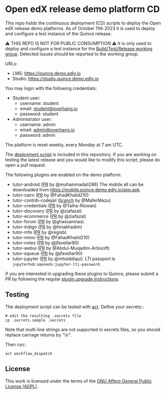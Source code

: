 # Open edX release demo platform CD

This repo holds the continuous deployment (CD) scripts to deploy the Open edX release demo platforms. As of October 11th 2023 it is used to deploy and configure a test instance of the Quince release.

⚠ THIS REPO IS NOT FOR PUBLIC CONSUMPTION ⚠ It is only used to deploy and configure a test instance for the [Build/Test/Release working group](https://discuss.openedx.org/c/working-groups/build-test-release/30). Detected issues should be reported to the working group.

URLs:

- LMS: https://quince.demo.edly.io
- Studio: https://studio.quince.demo.edly.io

You may login with the following credentials:

- Student user:
    - username: student
    - email: student@overhang.io
    - password: student
- Administrator user:
    - username: admin
    - email: admin@overhang.io
    - password: admin

The platform is reset weekly, every Monday at 7 am UTC.

The [deployment script](https://github.com/overhangio/openedx-release-demo/blob/master/.github/workflows/deploy.yml) is included in this repository. If you are working on testing the latest release and you would like to modify this script, please do open a pull request.

The following plugins are enabled on the demo platform:

- tutor-android ([PR](https://github.com/overhangio/tutor-android/pull/17) by @muhammadali286) The mobile all can be downloaded from https://mobile.quince.demo.edly.io/app.apk.
- tutor-cairn ([PR](https://github.com/overhangio/tutor-cairn/pull/20/) by @FahadKhalid210)
- tutor-contrib-codejail ([branch](https://github.com/eduNEXT/tutor-contrib-codejail/tree/quince) by @MaferMazu)
- tutor-credentials ([PR](https://github.com/overhangio/tutor-credentials/pull/28) by @Talha-Rizwan)
- tutor-discovery ([PR](https://github.com/overhangio/tutor-discovery/pull/50) by @ziafazal)
- tutor-ecommerce ([PR](https://github.com/overhangio/tutor-ecommerce/pull/47) by @ziafazal)
- tutor-forum ([PR](https://github.com/overhangio/tutor-forum/pull/28) by @ghassanmas)
- tutor-indigo ([PR](https://github.com/overhangio/tutor-indigo/pull/51) by @hinakhadim)
- tutor-mfe ([PR](https://github.com/overhangio/tutor-mfe/pull/156) by @regisb)
- tutor-minio ([PR](https://github.com/overhangio/tutor-minio/pull/31) by @FahadKhalid210)
- tutor-notes ([PR](https://github.com/overhangio/tutor-notes/pull/29) by @jfavellar90)
- tutor-webui ([PR](https://github.com/overhangio/tutor-webui/pull/11) by @Abdul-Muqadim-Arbisoft)
- tutor-xqueue ([PR](https://github.com/overhangio/tutor-xqueue/pull/25) by @jfavellar90)
- tutor-jupyter ([PR](https://github.com/overhangio/tutor-jupyter/pull/4) by @mhsiddiqui). LTI passport is `jupyterhub:openedx:jupyter-lti-password`.

If you are interested in upgrading these plugins to Quince, please submit a PR by following the regular [plugin upgrade instructions](https://discuss.overhang.io/t/how-to-upgrade-a-tutor-plugin/1488).

## Testing

The deployment script can be tested with [act](https://github.com/nektos/act). Define your secrets::

    # edit the resulting .secrets file
    cp .secrets.sample .secrets

Note that multi-line strings are not supported in secrets files, so you should replace carriage returns by "\n".

Then run::

    act workflow_dispatch

## License

This work is licensed under the terms of the [GNU Affero General Public License (AGPL)](https://github.com/overhangio/tutor/blob/master/LICENSE.txt).
